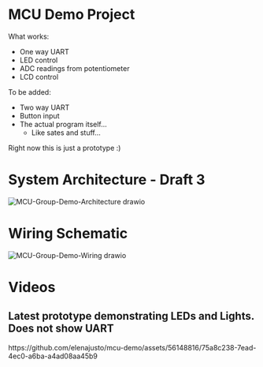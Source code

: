 # MCU Demo Project

What works:
- One way UART
- LED control
- ADC readings from potentiometer
- LCD control

To be added:
- Two way UART
- Button input
- The actual program itself...
  - Like sates and stuff...

Right now this is just a prototype :)

# System Architecture - Draft 3
![MCU-Group-Demo-Architecture drawio](https://github.com/elenajusto/mcu-demo/assets/56148816/75996440-e57f-493d-be20-c32e69dafe40)


# Wiring Schematic
![MCU-Group-Demo-Wiring drawio](https://github.com/elenajusto/mcu-demo/assets/56148816/b4e464b4-1274-4ac7-bd0f-72d66735b0e4)

# Videos
<h2>Latest prototype demonstrating LEDs and Lights. Does not show UART</h2>
https://github.com/elenajusto/mcu-demo/assets/56148816/75a8c238-7ead-4ec0-a6ba-a4ad08aa45b9

